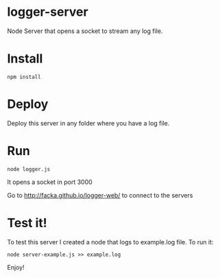 # logger-server
Node Server that opens a socket to stream any log file.


# Install
```
npm install
```
# Deploy
Deploy this server in any folder where you have a log file.

# Run
```
node logger.js
```
It opens a socket in port 3000


Go to http://facka.github.io/logger-web/ to connect to the servers


# Test it!

To test this server I created a node that logs to example.log file. To run it:
```
node server-example.js >> example.log
```

Enjoy!
